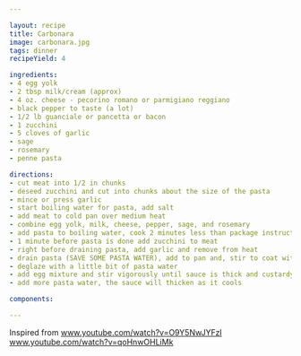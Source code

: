 ```yaml
---

layout: recipe
title: Carbonara
image: carbonara.jpg
tags: dinner
recipeYield: 4

ingredients:
- 4 egg yolk
- 2 tbsp milk/cream (approx)
- 4 oz. cheese - pecorino romano or parmigiano reggiano
- black pepper to taste (a lot)
- 1/2 lb guanciale or pancetta or bacon
- 1 zucchini 
- 5 cloves of garlic
- sage
- rosemary
- penne pasta

directions:
- cut meat into 1/2 in chunks
- deseed zucchini and cut into chunks about the size of the pasta
- mince or press garlic
- start boiling water for pasta, add salt
- add meat to cold pan over medium heat
- combine egg yolk, milk, cheese, pepper, sage, and rosemary
- add pasta to boiling water, cook 2 minutes less than package instructions
- 1 minute before pasta is done add zucchini to meat
- right before draining pasta, add garlic and remove from heat
- drain pasta (SAVE SOME PASTA WATER), add to pan and, stir to coat with rendered fat
- deglaze with a little bit of pasta water
- add egg mixture and stir vigorously until sauce is thick and custardy
- add more pasta water, the sauce will thicken as it cools

components:

---
```

Inspired from 
www.youtube.com/watch?v=O9Y5NwJYFzI 
www.youtube.com/watch?v=qoHnwOHLiMk 
